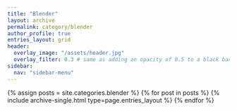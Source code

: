 ```yaml
---
title: "Blender"
layout: archive
permalink: category/blender
author_profile: true
entries_layout: grid
header:
  overlay_image: "/assets/header.jpg"
  overlay_filter: 0.3 # same as adding an opacity of 0.5 to a black background
sidebar:
  nav: "sidebar-menu"
---
```


{% assign posts = site.categories.blender %}
{% for post in posts %} {% include archive-single.html type=page.entries_layout %} {% endfor %}